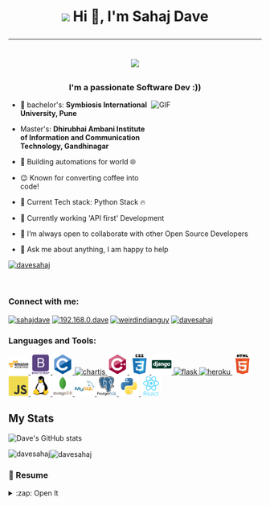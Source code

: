 <h1 align="center"> <img  src="https://media.giphy.com/media/M9gbBd9nbDrOTu1Mqx/giphy.gif" width="80"/> 
Hi 👋, I'm Sahaj Dave
<hr/>

<img src="https://github-profile-trophy.vercel.app/?username=davesahaj&theme=radical&row=1&no-bg=true&no-frame=true"/>
</h1>


<h3 align="center">I'm a passionate Software Dev :))</h3>
 <img align="right" alt="GIF" src="https://media2.giphy.com/media/du3J3cXyzhj75IOgvA/giphy.gif?raw=true" width="220" height="220" />
 
- 🔭 bachelor's: **Symbiosis International University, Pune**

- Master's: **Dhirubhai Ambani Institute of Information and Communication Technology, Gandhinagar**

- 🔭 Building automations for world 🌐
- 😉 Known for converting coffee into code!
- 🌱 Current Tech stack: Python Stack 🔥
- 📱 Currently working 'API first' Development
- 👯 I’m always open to collaborate with other Open Source Developers
- 💬 Ask me about anything, I am happy to help


<p align="left"> <a href="https://github.com/ryo-ma/github-profile-trophy"><img src="https://github-profile-trophy.vercel.app/?username=davesahaj" alt="davesahaj" /></a> </p>

<br />

<h3 align="left">Connect with me:</h3>
<p align="left">
<a href="https://linkedin.com/in/sahajdave" target="blank"><img align="center" src="https://raw.githubusercontent.com/rahuldkjain/github-profile-readme-generator/master/src/images/icons/Social/linked-in-alt.svg" alt="sahajdave" height="30" width="40" /></a>
<a href="https://fb.com/192.168.0.dave" target="blank"><img align="center" src="https://raw.githubusercontent.com/rahuldkjain/github-profile-readme-generator/master/src/images/icons/Social/facebook.svg" alt="192.168.0.dave" height="30" width="40" /></a>
<a href="https://instagram.com/weirdindianguy" target="blank"><img align="center" src="https://raw.githubusercontent.com/rahuldkjain/github-profile-readme-generator/master/src/images/icons/Social/instagram.svg" alt="weirdindianguy" height="30" width="40" /></a>
<a href="https://www.codechef.com/users/davesahaj" target="blank"><img align="center" src="https://cdn.jsdelivr.net/npm/simple-icons@3.1.0/icons/codechef.svg" alt="davesahaj" height="30" width="40" /></a>
</p>

<h3 align="left">Languages and Tools:</h3>
<p align="left"> <a href="https://aws.amazon.com" target="_blank"> <img src="https://raw.githubusercontent.com/devicons/devicon/master/icons/amazonwebservices/amazonwebservices-original-wordmark.svg" alt="aws" width="40" height="40"/> </a> <a href="https://getbootstrap.com" target="_blank"> <img src="https://raw.githubusercontent.com/devicons/devicon/master/icons/bootstrap/bootstrap-plain-wordmark.svg" alt="bootstrap" width="40" height="40"/> </a> <a href="https://www.cprogramming.com/" target="_blank"> <img src="https://raw.githubusercontent.com/devicons/devicon/master/icons/c/c-original.svg" alt="c" width="40" height="40"/> </a> <a href="https://www.chartjs.org" target="_blank"> <img src="https://www.chartjs.org/media/logo-title.svg" alt="chartjs" width="40" height="40"/> </a> <a href="https://www.w3schools.com/cpp/" target="_blank"> <img src="https://raw.githubusercontent.com/devicons/devicon/master/icons/cplusplus/cplusplus-original.svg" alt="cplusplus" width="40" height="40"/> </a> <a href="https://www.w3schools.com/css/" target="_blank"> <img src="https://raw.githubusercontent.com/devicons/devicon/master/icons/css3/css3-original-wordmark.svg" alt="css3" width="40" height="40"/> </a> <a href="https://www.djangoproject.com/" target="_blank"> <img src="https://raw.githubusercontent.com/devicons/devicon/master/icons/django/django-original.svg" alt="django" width="40" height="40"/> </a> <a href="https://flask.palletsprojects.com/" target="_blank"> <img src="https://www.vectorlogo.zone/logos/pocoo_flask/pocoo_flask-icon.svg" alt="flask" width="40" height="40"/> </a> <a href="https://heroku.com" target="_blank"> <img src="https://www.vectorlogo.zone/logos/heroku/heroku-icon.svg" alt="heroku" width="40" height="40"/> </a> <a href="https://www.w3.org/html/" target="_blank"> <img src="https://raw.githubusercontent.com/devicons/devicon/master/icons/html5/html5-original-wordmark.svg" alt="html5" width="40" height="40"/> </a> <a href="https://developer.mozilla.org/en-US/docs/Web/JavaScript" target="_blank"> <img src="https://raw.githubusercontent.com/devicons/devicon/master/icons/javascript/javascript-original.svg" alt="javascript" width="40" height="40"/> </a> <a href="https://www.linux.org/" target="_blank"> <img src="https://raw.githubusercontent.com/devicons/devicon/master/icons/linux/linux-original.svg" alt="linux" width="40" height="40"/> </a> <a href="https://www.mongodb.com/" target="_blank"> <img src="https://raw.githubusercontent.com/devicons/devicon/master/icons/mongodb/mongodb-original-wordmark.svg" alt="mongodb" width="40" height="40"/> </a> <a href="https://www.mysql.com/" target="_blank"> <img src="https://raw.githubusercontent.com/devicons/devicon/master/icons/mysql/mysql-original-wordmark.svg" alt="mysql" width="40" height="40"/> </a> <a href="https://www.postgresql.org" target="_blank"> <img src="https://raw.githubusercontent.com/devicons/devicon/master/icons/postgresql/postgresql-original-wordmark.svg" alt="postgresql" width="40" height="40"/> </a> <a href="https://www.python.org" target="_blank"> <img src="https://raw.githubusercontent.com/devicons/devicon/master/icons/python/python-original.svg" alt="python" width="40" height="40"/> </a> <a href="https://reactjs.org/" target="_blank"> <img src="https://raw.githubusercontent.com/devicons/devicon/master/icons/react/react-original-wordmark.svg" alt="react" width="40" height="40"/> </a> </p>


## My Stats
![Dave's GitHub stats](https://github-readme-stats.vercel.app/api?username=davesahaj&show_icons=true&theme=cobalt)

<p><img align="left" src="https://github-readme-stats.vercel.app/api/top-langs?username=davesahaj&show_icons=true&locale=en&layout=compact" alt="davesahaj" /></p>

<p><img align="center" src="https://github-readme-streak-stats.herokuapp.com/?user=davesahaj&" alt="davesahaj" /></p>

### 🚀 Resume

<details>
  <summary>:zap: Open It</summary>

![Dave's Resume](_resume_.gif)

</details>

